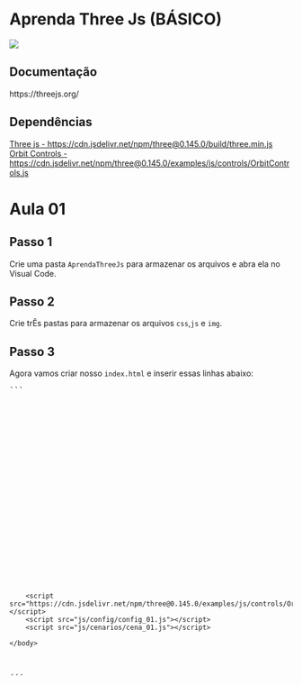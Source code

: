 <h1>Aprenda Three Js (BÁSICO)</h1>

<img src="https://miro.medium.com/max/724/1*6s_Dkfeldg35ySmAp0tPkQ.png">

<h2>Documentação</h2>
https://threejs.org/

<h2>Dependências</h2>
<a href="https://cdn.jsdelivr.net/npm/three@0.145.0/build/three.min.js">Three js - 
  https://cdn.jsdelivr.net/npm/three@0.145.0/build/three.min.js</a><br>
<a href="https://cdn.jsdelivr.net/npm/three@0.145.0/examples/js/controls/OrbitControls.js">Orbit Controls - https://cdn.jsdelivr.net/npm/three@0.145.0/examples/js/controls/OrbitControls.js</a>

<h1>Aula 01</h1>

<h2>Passo 1</h2>
<p>Crie uma pasta <code>AprendaThreeJs</code> para armazenar os arquivos e abra ela no Visual Code.</p>

<h2>Passo 2</h2>
<p>Crie trÊs pastas para armazenar os arquivos <code>css</code>,<code>js</code> e <code>img</code>.</p>

<h2>Passo 3</h2>
<p>Agora vamos criar nosso <code>index.html</code> e inserir essas linhas abaixo: </p>

<pre>
```

<!-- Documentação padrão html brasil -->
<!DOCTYPE html>
    <html lang="pt-br">
    <head>
        <meta charset="UTF-8">
        <meta http-equiv="X-UA-Compatible" content="IE=edge">
        <meta name="viewport" content="width=device-width, initial-scale=1.0">
        
        <title>Aprenda Three Js - Ismael Guedes</title>

        <!-- Folha de estilo simples -->
        <link rel="stylesheet" href="css/estilo_index.css">
    </head>
    <body>
        <div id="janela"></div>

        <!-- Importando dependências CDN - Three Js v0.145.0 -->
        <script src="https://cdn.jsdelivr.net/npm/three@0.145.0/build/three.min.js"></script>
        <script src="https://cdn.jsdelivr.net/npm/three@0.145.0/examples/js/controls/OrbitControls.js"></script>
        <script src="js/config/config_01.js"></script>
        <script src="js/cenarios/cena_01.js"></script>

    </body>
</html>
´´´
</pre>
